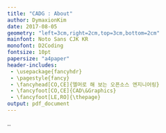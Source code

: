 ```yaml
---
title: "CADG : About"
author: DymaxionKim
date: 2017-08-05
geometry: "left=3cm,right=2cm,top=3cm,bottom=2cm"
mainfont: Noto Sans CJK KR
monofont: D2Coding
fontsize: 10pt
papersize: "a4paper"
header-includes:
 - \usepackage{fancyhdr}
 - \pagestyle{fancy}
 - \fancyhead[CO,CE]{엘머로 해 보는 오픈소스 엔지니어링}
 - \fancyfoot[CO,CE]{CAD\&Graphics}
 - \fancyfoot[LE,RO]{\thepage}
output: pdf_document
---
```


..
